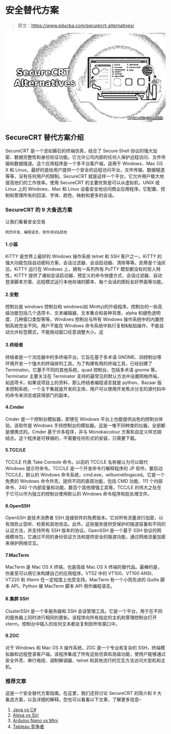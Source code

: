 # 安全替代方案

> 原文：<https://www.educba.com/securecrt-alternatives/>

![SecureCRT Alternatives](img/3a3687d1ae1ccff45f668b368f53c4b4.png)



## SecureCRT 替代方案介绍

SecureCRT 是一个坚如磐石的终端仿真，结合了 Secure Shell 协议的强大加密、数据完整性和身份验证功能。它允许公司内部的任何人保护远程访问、文件传输和数据隧道。这个应用程序是一个多平台客户端，适用于 Windows、Mac OS X 和 Linux。最好的是给用户提供一个安全的远程访问平台，文件传输，数据隧道等等，没有任何用户的限制。SecureCRT 就是这样一个平台，它允许用户极大地提高他们的工作效率。使用 SecureCRT 的主要优势是可以从虚拟机、UNIX 或 Linux 上的 Windows、Mac 和 Linux 设备安全地访问商业应用程序。它配置、控制和管理所有的回滚、字体、颜色、映射和更多的会话。

### SecureCRT 的 9 大备选方案

让我们看看安全交易

<small>网页开发、编程语言、软件测试&其他</small>

#### 1.小猫

KiTTY 是世界上最好的 Windows 操作系统 telnet 和 SSH 客户之一。KiTTY 的强大功能包括自动密码方案、会话过滤器、会话启动器、清除等等。凯蒂是个油灰岔。KiTTY 运行在 Windows 上，拥有一系列所有 PuTTY 模型都没有的惊人特性。KiTTY 提供了诸如会话启动器、预定义的命令快捷方式、会话过滤器、自动登录脚本方案、远程模式运行本地存储的脚本、每个会话的图标友好界面等功能。

#### 2.安慰

控制台是 windows 控制台和 windows(如 Mintty)的升级程序。控制台的一些高级功能包括几个选项卡、文本编辑器、文本集合和各种背景、alpha 和键色透明度、几种窗口类型等等。Windows 控制台与所有 Windows 操作系统中的内置控制系统完全不同。用户不能在 Windows 命令系统中执行复制&粘贴操作，不能自动允许标签模式，不能拖动窗口任意调整大小。这

#### 3.终结者

终结者是一个浏览器中的多终端平台。它旨在基于多术语 GNOME、四控制台等环境开发一个强大的终端排列工具。为了构建有用的终端工具，已经创建了 Terminator。它基于不同的其他系统，quad 控制台，包括多术语 gnome 等。Terminator 主要关注在 Terminator 支持的最常见的默认方法中设置网格终端，如选项卡。如果说项目上的资料，那么终结者编程语言就是 python，Bazaar 版本控制系统，一个主干集就是开发的主体。用户可以使用开发焦点分支的源代码中的命令来浏览或获得部门的副本。

#### 4.Cmder

Cmder 是一个控制台模拟器，即使在 Windows 平台上也能提供出色的控制台体验。该软件是 Windows 手持控制台的模拟器。这是一堆不同种类的仪器，全部都是便携式的。Cmder 基于许多程序，并与 Monokaicolour 方案和自定义样式相结合。这个程序是可移植的，不需要任何形式的安装，只需要下载。

#### 5.TCC/LE

TCC/LE 代表 Take Console 命令。以前的 TCC/LE 名称被认为可以取代 Windows 提示符命令。TCC/LE 是一个开发命令行解释程序的 JP 软件。要启动 TCC/LE，默认的 Windows 命令系统，cmd.exe，wiltunnellingaced。它是一个免费的 Windows 命令外壳，提供不同的直观功能，包括 CMD 功能、111 个内部命令、240 个内部变量和功能、数百个其他增强工具等。TCC/LE 的伟大之处在于它可以作为独立的控制台使用默认的 Windows 命令程序和批处理文件。

#### 6.OpenSSH

OpenSSH 是技术消费者 SSH 连接软件的免费版本。它对所有流量进行加密，以有效防止窃听、检索和其他攻击。此外，这些服务提供受保护的隧道容量和不同的认证方法，并支持所有 SSH 版本的协议。OpenSSH 是一个基于 SSH 协议的网络模块包，它通过不同的身份验证方法和提供安全的隧道功能，通过网络流量加密来保护网络交互。

#### 7.MacTerm

MacTerm 是 Mac OS X 终端，也是高级 Mac OS X 终端的替代品。最棒的是，你甚至可以用它来构建自己的应用程序。VT52 中的 VT100、VT100 ANSI、VT220 和 Xterm 在一定程度上也受支持。MacTerm 有一个小而先进的 Quilts 脚本 API。Python 被 MacTerm 脚本 API 用作编程语言。

#### 8.集群 SSH

ClusterSSH 是一个多服务器和 SSH 会话管理工具。它是一个平台，用于在不同的服务器上同时进行相同的更新。该程序向所有指定的主机和管理控制台打开 xterm。控制台中插入的任何文本都会复制到所有窗口中。

#### 9.ZOC

对于 Windows 和 Mac OS X 操作系统，ZOC 是一个专业和复杂的 SSH，终端模拟器和远程登录客户端。该程序集成了所有这些仿真和高级功能，使用户能够通过安全外壳、串行电缆、调制解调器、telnet 和其他流行的交互方法访问大型机和主机。

### 推荐文章

这是一个安全替代方案指南。在这里，我们还将讨论 SecureCRT 的简介和 9 大备选方案，以及详细的解释。您也可以看看以下文章，了解更多信息–

1.  [Java vs C#](https://www.educba.com/java-vs-c-sharp/)
2.  [Alexa vs Siri](https://www.educba.com/alexa-vs-siri/)
3.  [Arduino Nano vs Mini](https://www.educba.com/arduino-nano-vs-mini/)
4.  [Tableau 竞争者](https://www.educba.com/tableau-competitors/)





